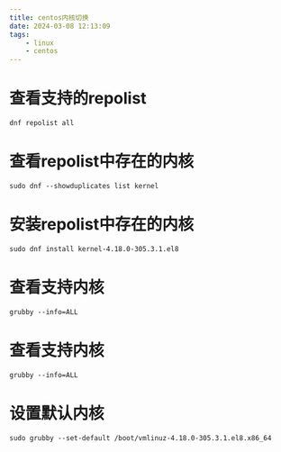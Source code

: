 ```yaml
---
title: centos内核切换
date: 2024-03-08 12:13:09
tags:
    - linux
    - centos
---
```


# 查看支持的repolist
```shell
dnf repolist all
```

# 查看repolist中存在的内核
```shell
sudo dnf --showduplicates list kernel
```

# 安装repolist中存在的内核
```shell
sudo dnf install kernel-4.18.0-305.3.1.el8
```

# 查看支持内核
```shell
grubby --info=ALL
```

# 查看支持内核
```shell
grubby --info=ALL
```

# 设置默认内核
```shell
sudo grubby --set-default /boot/vmlinuz-4.18.0-305.3.1.el8.x86_64
```